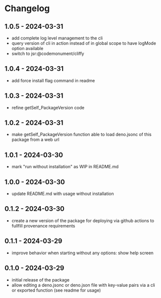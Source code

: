 # Changelog

## 1.0.5 - 2024-03-31

- add complete log level management to the cli
- query version of cli in action instead of in global scope to have logMode option available
- switch to jsr:@codemonument/cliffy

## 1.0.4 - 2024-03-31

- add force install flag command in readme

## 1.0.3 - 2024-03-31

- refine getSelf_PackageVersion code

## 1.0.2 - 2024-03-31

- make getSelf_PackageVersion function able to load deno.jsonc of this package from a web url

## 1.0.1 - 2024-03-30

- mark "run without installation" as WIP in README.md

## 1.0.0 - 2024-03-30

- update README.md with usage without installation

## 0.1.2 - 2024-03-30

- create a new version of the package for deploying via github actions to fullfill provenance requirements

## 0.1.1 - 2024-03-29

- improve behavior when starting without any options: show help screen

## 0.1.0 - 2024-03-29

- initial release of the package
- allow editing a deno.jsonc or deno.json file with key-value pairs via a cli or exported function (see readme for usage)
